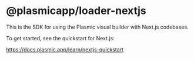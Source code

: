 # @plasmicapp/loader-nextjs

This is the SDK for using the Plasmic visual builder with Next.js codebases.

To get started, see the quickstart for Next.js:

https://docs.plasmic.app/learn/nextjs-quickstart
